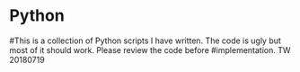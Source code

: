 # Python
#This is a collection of Python scripts I have written. The code is ugly but most of it should work. Please review the code before 
#implementation. TW 20180719
